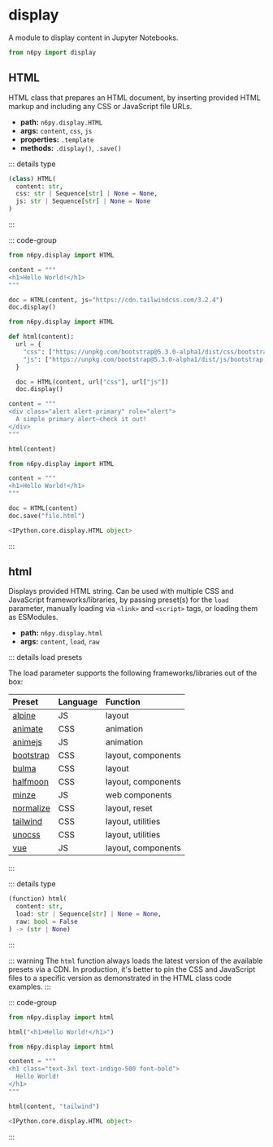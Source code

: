 # display

A module to display content in Jupyter Notebooks.

```py
from n6py import display
```

## HTML <Badge type="tip" text="0.1.20" />

HTML class that prepares an HTML document, by inserting provided HTML markup and including any CSS or JavaScript file URLs.

- **path:** `n6py.display.HTML`
- **args:** `content`, `css`, `js`
- **properties:** `.template`
- **methods:** `.display()`, `.save()`

::: details type

```py
(class) HTML(
  content: str,
  css: str | Sequence[str] | None = None,
  js: str | Sequence[str] | None = None
)
```

:::

::: code-group

```py [Code]
from n6py.display import HTML

content = """
<h1>Hello World!</h1>
"""

doc = HTML(content, js="https://cdn.tailwindcss.com/3.2.4")
doc.display()
```

```py [Custom]
from n6py.display import HTML

def html(content):
  url = {
    "css": ["https://unpkg.com/bootstrap@5.3.0-alpha1/dist/css/bootstrap.min.css"],
    "js": ["https://unpkg.com/bootstrap@5.3.0-alpha1/dist/js/bootstrap.bundle.min.js"]
  }

  doc = HTML(content, url["css"], url["js"])
  doc.display()

content = """
<div class="alert alert-primary" role="alert">
  A simple primary alert—check it out!
</div>
"""

html(content)
```

```py [Save]
from n6py.display import HTML

content = """
<h1>Hello World!</h1>
"""

doc = HTML(content)
doc.save("file.html")
```

```py [Result]
<IPython.core.display.HTML object>
```

:::

## html <Badge type="tip" text="0.1.16" />

Displays provided HTML string. Can be used with multiple CSS and JavaScript frameworks/libraries, by passing preset(s) for the `load` parameter, manually loading via `<link>` and `<script>` tags, or loading them as ESModules.

- **path:** `n6py.display.html`
- **args:** `content`, `load`, `raw`

::: details load presets

The load parameter supports the following frameworks/libraries out of the box:

| Preset                                                | Language | Function           |
| :---------------------------------------------------- | :------- | :----------------- |
| [alpine](https://alpinejs.dev/)                       | JS       | layout             |
| [animate](https://animate.style/)                     | CSS      | animation          |
| [animejs](https://animejs.com/)                       | JS       | animation          |
| [bootstrap](https://getbootstrap.com/)                | CSS      | layout, components |
| [bulma](https://bulma.io/)                            | CSS      | layout             |
| [halfmoon](https://www.gethalfmoon.com/)              | CSS      | layout, components |
| [minze](https://minze.dev/)                           | JS       | web components     |
| [normalize](https://necolas.github.io/normalize.css/) | CSS      | layout, reset      |
| [tailwind](https://tailwindcss.com/)                  | CSS      | layout, utilities  |
| [unocss](https://github.com/unocss/unocss)            | CSS      | layout, utilities  |
| [vue](https://vuejs.org/)                             | JS       | layout, components |

:::

::: details type

```py
(function) html(
  content: str,
  load: str | Sequence[str] | None = None,
  raw: bool = False
) -> (str | None)
```

:::

::: warning
The `html` function always loads the latest version of the available presets via a CDN. In production, it's better to pin the CSS and JavaScript files to a specific version as demonstrated in the HTML class code examples.
:::

::: code-group

```py [Code]
from n6py.display import html

html("<h1>Hello World!</h1>")
```

```py [Presets]
from n6py.display import html

content = """
<h1 class="text-3xl text-indigo-500 font-bold">
  Hello World!
</h1>
"""

html(content, "tailwind")
```

```py [Result]
<IPython.core.display.HTML object>
```

:::
